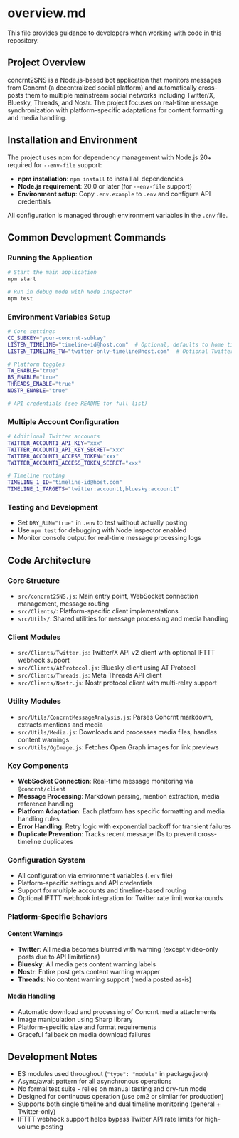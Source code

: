 # overview.md

This file provides guidance to developers when working with code in this repository.

## Project Overview

concrnt2SNS is a Node.js-based bot application that monitors messages from Concrnt (a decentralized social platform) and automatically cross-posts them to multiple mainstream social networks including Twitter/X, Bluesky, Threads, and Nostr. The project focuses on real-time message synchronization with platform-specific adaptations for content formatting and media handling.

## Installation and Environment

The project uses npm for dependency management with Node.js 20+ required for `--env-file` support:

- **npm installation**: `npm install` to install all dependencies
- **Node.js requirement**: 20.0 or later (for `--env-file` support)
- **Environment setup**: Copy `.env.example` to `.env` and configure API credentials

All configuration is managed through environment variables in the `.env` file.

## Common Development Commands

### Running the Application
```bash
# Start the main application
npm start

# Run in debug mode with Node inspector
npm test
```

### Environment Variables Setup
```bash
# Core settings
CC_SUBKEY="your-concrnt-subkey"
LISTEN_TIMELINE="timeline-id@host.com"  # Optional, defaults to home timeline
LISTEN_TIMELINE_TW="twitter-only-timeline@host.com"  # Optional Twitter-only timeline

# Platform toggles
TW_ENABLE="true"
BS_ENABLE="true"
THREADS_ENABLE="true"
NOSTR_ENABLE="true"

# API credentials (see README for full list)
```

### Multiple Account Configuration
```bash
# Additional Twitter accounts
TWITTER_ACCOUNT1_API_KEY="xxx"
TWITTER_ACCOUNT1_API_KEY_SECRET="xxx"
TWITTER_ACCOUNT1_ACCESS_TOKEN="xxx"
TWITTER_ACCOUNT1_ACCESS_TOKEN_SECRET="xxx"

# Timeline routing
TIMELINE_1_ID="timeline-id@host.com"
TIMELINE_1_TARGETS="twitter:account1,bluesky:account1"
```

### Testing and Development
- Set `DRY_RUN="true"` in `.env` to test without actually posting
- Use `npm test` for debugging with Node inspector enabled
- Monitor console output for real-time message processing logs

## Code Architecture

### Core Structure
- `src/concrnt2SNS.js`: Main entry point, WebSocket connection management, message routing
- `src/Clients/`: Platform-specific client implementations
- `src/Utils/`: Shared utilities for message processing and media handling

### Client Modules
- `src/Clients/Twitter.js`: Twitter/X API v2 client with optional IFTTT webhook support
- `src/Clients/AtProtocol.js`: Bluesky client using AT Protocol
- `src/Clients/Threads.js`: Meta Threads API client
- `src/Clients/Nostr.js`: Nostr protocol client with multi-relay support

### Utility Modules
- `src/Utils/ConcrntMessageAnalysis.js`: Parses Concrnt markdown, extracts mentions and media
- `src/Utils/Media.js`: Downloads and processes media files, handles content warnings
- `src/Utils/OgImage.js`: Fetches Open Graph images for link previews

### Key Components
- **WebSocket Connection**: Real-time message monitoring via `@concrnt/client`
- **Message Processing**: Markdown parsing, mention extraction, media reference handling
- **Platform Adaptation**: Each platform has specific formatting and media handling rules
- **Error Handling**: Retry logic with exponential backoff for transient failures
- **Duplicate Prevention**: Tracks recent message IDs to prevent cross-timeline duplicates

### Configuration System
- All configuration via environment variables (`.env` file)
- Platform-specific settings and API credentials
- Support for multiple accounts and timeline-based routing
- Optional IFTTT webhook integration for Twitter rate limit workarounds

### Platform-Specific Behaviors
#### Content Warnings
- **Twitter**: All media becomes blurred with warning (except video-only posts due to API limitations)
- **Bluesky**: All media gets content warning labels
- **Nostr**: Entire post gets content warning wrapper
- **Threads**: No content warning support (media posted as-is)

#### Media Handling
- Automatic download and processing of Concrnt media attachments
- Image manipulation using Sharp library
- Platform-specific size and format requirements
- Graceful fallback on media download failures

## Development Notes
- ES modules used throughout (`"type": "module"` in package.json)
- Async/await pattern for all asynchronous operations
- No formal test suite - relies on manual testing and dry-run mode
- Designed for continuous operation (use pm2 or similar for production)
- Supports both single timeline and dual timeline monitoring (general + Twitter-only)
- IFTTT webhook support helps bypass Twitter API rate limits for high-volume posting